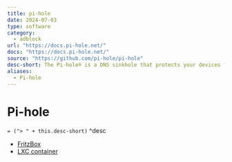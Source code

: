 ```yaml
---
title: pi-hole
date: 2024-07-03
type: software
category:
  - adblock
url: "https://docs.pi-hole.net/"
docs: "https://docs.pi-hole.net/"
source: "https://github.com/pi-hole/pi-hole"
desc-short: The Pi-hole® is a DNS sinkhole that protects your devices from unwanted content, without installing any client-side software.
aliases:
  - Pi-hole
---
```

# Pi-hole

`= ("> " + this.desc-short)` ^desc
 
- [FritzBox](https://docs.pi-hole.net/routers/fritzbox-de/)
- [LXC container](https://www.datahoards.com/installing-pi-hole-inside-a-proxmox-lxc-container/)